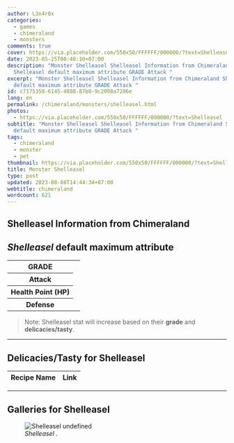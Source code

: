 ```yaml
---
author: L3n4r0x
categories:
  - games
  - chimeraland
  - monsters
comments: true
cover: https://via.placeholder.com/550x50/FFFFFF/000000/?text=Shelleasel
date: 2023-05-25T00:40:10+07:00
description: "Monster Shelleasel Shelleasel Information from Chimeraland
  Shelleasel default maximum attribute GRADE Attack "
excerpt: "Monster Shelleasel Shelleasel Information from Chimeraland Shelleasel
  default maximum attribute GRADE Attack "
id: c7175358-6145-4888-87b0-9c2098a7286e
lang: en
permalink: /chimeraland/monsters/shelleasel.html
photos:
  - https://via.placeholder.com/550x50/FFFFFF/000000/?text=Shelleasel
subtitle: "Monster Shelleasel Shelleasel Information from Chimeraland Shelleasel
  default maximum attribute GRADE Attack "
tags:
  - chimeraland
  - monster
  - pet
thumbnail: https://via.placeholder.com/550x50/FFFFFF/000000/?text=Shelleasel
title: Monster Shelleasel
type: post
updated: 2023-08-08T14:44:34+07:00
webtitle: chimeraland
wordcount: 621
---
```


<link
  rel="stylesheet"
  href="https://rawcdn.githack.com/dimaslanjaka/Web-Manajemen/870a349/css/bootstrap-5-3-0-alpha3-wrapper.css"
/>
<section id="bootstrap-wrapper">
  <div data-bs-theme="dark">
    <h2>Shelleasel Information from Chimeraland</h2>
    <h2 id="attribute"><i>Shelleasel</i> default maximum attribute</h2>
    <div class="row">
      <div class="col mb-2">
        <div class="card">
          <div class="card-body">
            <table>
              <tr>
                <th>GRADE</th>
                <td><br /></td>
              </tr>
              <tr>
                <th>Attack</th>
                <td></td>
              </tr>
              <tr>
                <th>Health Point (HP)</th>
                <td></td>
              </tr>
              <tr>
                <th>Defense</th>
                <td></td>
              </tr>
            </table>
          </div>
        </div>
      </div>
    </div>
    <blockquote class="bd-callout bd-callout-warning">
      Note: Shelleasel stat will increase based on their <b>grade</b> and
      <b>delicacies/tasty</b>.
    </blockquote>
    <hr />
    <h2 id="delicacies">Delicacies/Tasty for Shelleasel</h2>
    <div class="card">
      <div class="card-body">
        <div class="table-responsive">
          <table class="table table-striped">
            <thead>
              <tr>
                <th>Recipe Name</th>
                <th>Link</th>
              </tr>
            </thead>
            <tbody></tbody>
          </table>
        </div>
      </div>
    </div>
    <hr />
    <div id="gallery">
      <h2>Galleries for Shelleasel</h2>
      <div class="row">
        <div class="col-lg-6 col-12">
          <figure>
            <img
              src="https://www.webmanajemen.com/undefined"
              alt="Shelleasel undefined"
            />
            <figcaption style="word-wrap: break-word">
              <i>Shelleasel</i> .
            </figcaption>
          </figure>
        </div>
      </div>
    </div>
  </div>
</section>